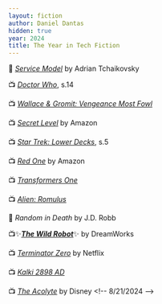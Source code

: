 ```yaml
---
layout: fiction
author: Daniel Dantas
hidden: true
year: 2024
title: The Year in Tech Fiction
---
```


📕 [_Service Model_](https://en.wikipedia.org/wiki/Service_Model_(novel)) by Adrian Tchaikovsky <!-- 1/15/2025 --> 

📺 [_Doctor Who_](https://en.wikipedia.org/wiki/Doctor_Who_series_14), s.14 <!-- 1/15/2025 -->

📺 [_Wallace & Gromit: Vengeance Most Fowl_](https://en.wikipedia.org/wiki/Wallace_%26_Gromit:_Vengeance_Most_Fowl) <!-- 1/3/2025 -->

📺 [_Secret Level_](https://en.wikipedia.org/wiki/Secret_Level) by Amazon <!-- 12/28/2024 -->

📺 [_Star Trek: Lower Decks_](https://en.wikipedia.org/wiki/Star_Trek:_Lower_Decks_season_5), s.5 <!-- 12/24/2024 -->

📺 [_Red One_](https://en.wikipedia.org/wiki/Red_One_(film)) by Amazon <!-- 12/12/2024 -->

📺 [_Transformers One_](https://en.wikipedia.org/wiki/Transformers_One) <!-- 11/30/2024 -->

📺 [_Alien: Romulus_](https://en.wikipedia.org/wiki/Alien:_Romulus) <!-- 11/30/2024 -->

📕 _Random in Death_ by J.D. Robb <!-- 11/18/2024 -->

📺✨[***The Wild Robot***](https://en.wikipedia.org/wiki/The_Wild_Robot)✨ by DreamWorks <!-- 10/3/2024 -->

📺 [_Terminator Zero_](https://en.wikipedia.org/wiki/Terminator_Zero) by Netflix <!-- 9/15/2024 -->

📺 [_Kalki 2898 AD_](https://en.wikipedia.org/wiki/Kalki_2898_AD) <!-- 9/3/2024 -->

📺 [_The Acolyte_](https://en.wikipedia.org/wiki/The_Acolyte_(TV_series)) by Disney <!-- 8/21/2024 -->

